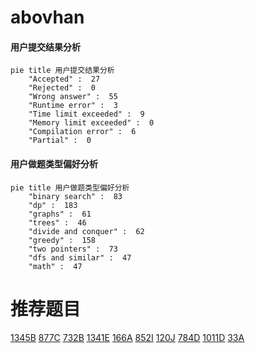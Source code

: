 # abovhan

<!-- tabs:start -->



#### **用户提交结果分析**

```mermaid
pie title 用户提交结果分析
    "Accepted" :  27
    "Rejected" :  0
    "Wrong answer" :  55
    "Runtime error" :  3
    "Time limit exceeded" :  9
    "Memory limit exceeded" :  0
    "Compilation error" :  6
    "Partial" :  0
```

#### **用户做题类型偏好分析**

```mermaid
pie title 用户做题类型偏好分析
    "binary search" :  83
    "dp" :  183
    "graphs" :  61
    "trees" :  46
    "divide and conquer" :  62
    "greedy" :  158
    "two pointers" :  73
    "dfs and similar" :  47
    "math" :  47
```



<!-- tabs:end -->
# 推荐题目
[1345B](https://codeforces.com/contest/1345/problem/B)
[877C](https://codeforces.com/contest/877/problem/C)
[732B](https://codeforces.com/contest/732/problem/B)
[1341E](https://codeforces.com/contest/1341/problem/E)
[166A](https://codeforces.com/contest/166/problem/A)
[852I](https://codeforces.com/contest/852/problem/I)
[120J](https://codeforces.com/contest/120/problem/J)
[784D](https://codeforces.com/contest/784/problem/D)
[1011D](https://codeforces.com/contest/1011/problem/D)
[33A](https://codeforces.com/contest/33/problem/A)
